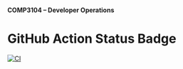 #### COMP3104 – Developer Operations

# GitHub Action Status Badge
[![CI](https://github.com/SuthanSuresh/COMP3104/actions/workflows/ci.yml/badge.svg)](https://github.com/SuthanSuresh/COMP3104/actions/workflows/ci.yml)